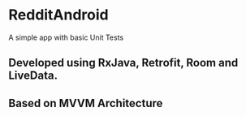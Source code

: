# RedditAndroid
A simple app with basic Unit Tests

## Developed using RxJava, Retrofit, Room and LiveData.
## Based on MVVM Architecture
